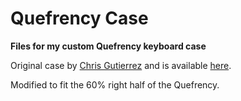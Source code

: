 

# Quefrency Case

**Files for my custom Quefrency keyboard case**

Original case by [Chris Gutierrez](https://www.thingiverse.com/aureumleonis/about) and is available [here](https://www.thingiverse.com/thing:4236595).

Modified to fit the 60% right half of the Quefrency.
